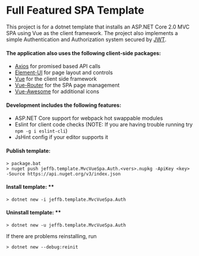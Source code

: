 # Full Featured SPA Template

This project is for a dotnet template that installs an ASP.NET Core 2.0 MVC SPA using Vue as the client framework.
The project also implements a simple Authentication and Authorization system secured by [JWT](https://jwt.io/).


#### The application also uses the following client-side packages:

* [Axios](https://github.com/axios/axios) for promised based API calls
* [Element-UI](http://element.eleme.io/#/en-US) for page layout and controls
* [Vue](https://vuejs.org/) for the client side framework
* [Vue-Router](https://router.vuejs.org/en/) for the SPA page management
* [Vue-Awesome](https://github.com/Justineo/vue-awesome) for additional icons


#### Development includes the following features:

* ASP.NET Core support for webpack hot swappable modules
* Eslint for client code checks (NOTE: If you are having trouble running try `npm -g i eslint-cli`)
* JsHint config if your editor supports it


#### Publish template:

```
> package.bat
> nuget push jeffb.template.MvcVueSpa.Auth.<vers>.nupkg -ApiKey <key> -Source https://api.nuget.org/v3/index.json
```
	
#### Install template: **

```
> dotnet new -i jeffb.template.MvcVueSpa.Auth
```
	
#### Uninstall template: **

```
> dotnet new -u jeffb.template.MvcVueSpa.Auth
```

If there are problems reinstalling, run

```
> dotnet new --debug:reinit
```
